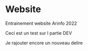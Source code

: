 # Website
Entrainement website Arinfo 2022


Ceci est un test sur l partie DEV

Je rajouter encore un nouveau delire
